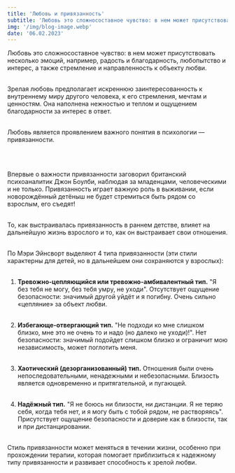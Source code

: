 ```yaml
---
title: 'Любовь и привязанность'
subtitle: 'Любовь это сложносоставное чувство: в нем может присутствовать несколько эмоций, например, радость и благодарность, любопытство и интерес, а также стремление...'
img: '/img/blog-image.webp'
date: '06.02.2023'
---
```


Любовь это сложносоставное чувство: в нем может присутствовать несколько эмоций, например, радость и благодарность, любопытство и интерес, а также стремление и направленность к объекту любви.<br/><br/>

Зрелая любовь предполагает искреннюю заинтересованность к внутреннему миру другого человека, к его стремления, мечтам и ценностям. Она наполнена нежностью и теплом и ощущением благодарности за интерес в ответ.<br/><br/>

Любовь является проявлением важного понятия в психологии — привязанности.<br/><br/>

<br/>

Впервые о важности привязанности заговорил британский психоаналитик Джон Боулби, наблюдая за младенцами, человеческими и не только. Привязанность играет важную роль в выживании, если новорождённый детёныш не будет стремиться быть рядом со взрослым, его съедят!<br/><br/>

То, как выстраивалась привязанность в раннем детстве, влияет на дальнейшую жизнь взрослого и то, как он выстраивает свои отношения.<br/><br/>

По Мэри Эйнсворт выделяют 4 типа привязанности (эти стили характерны для детей, но в дальнейшем они сохраняются у взрослых):<br/><br/>

1) **Тревожно-цепляющийся или тревожно-амбивалентный тип.** "Я без тебя не могу, без тебя умру, не уходи". Отсутствует ощущение безопасности: значимый другой уйдёт и я погибну. Очень сильно «цепляние» за объект любви.<br/><br/>

2) **Избегающе-отвергающий тип.** "Не подходи ко мне слишком близко, мне это не очень то и надо (но далеко не уходи)!". Нет безопасности: значимый подойдет слишком близко и ограничит мою независимость, может поглотить меня.<br/><br/>

3) **Хаотический (дезорганизованный) тип.** Отношения были очень непоследовательными, ненадежными и небезопасными. Близость является одновременно и притягательной, и пугающей.<br/><br/>

4) **Надёжный тип.** "Я не боюсь ни близости, ни дистанции. Я не теряю себя, когда тебя нет, и я могу быть с тобой рядом, не растворяясь". Присутствует ощущение безопасности и доверие как в близости, так и при дистанцировании.<br/><br/>

Стиль привязанности может меняться в течении жизни, особенно при прохождении терапии, которая помогает приблизиться к надежному типу привязанности и развивает способность к зрелой любви.

